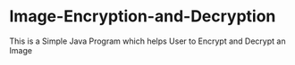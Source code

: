 # Image-Encryption-and-Decryption
This is a Simple Java Program which helps User to Encrypt and Decrypt an Image 
